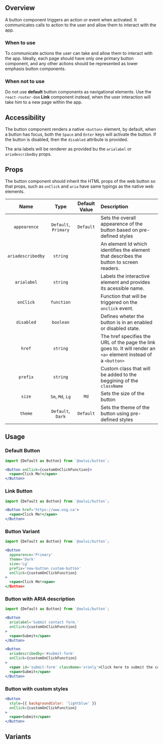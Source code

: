## Overview

A button component triggers an action or event when activated. It communicates calls to action to the user and allow them to interact with the app.

### When to use

To communicate actions the user can take and allow them to interact with the app. Ideally, each page should have only one primary button component, and any other actions should be represented as lower emphasis button components.

### When not to use

Do not use **default** button components as navigational elements. Use the `react-router-dom` **Link** component instead, when the user interaction will take him to a new page within the app.

## Accessibility

The button component renders a native `<button>` element, by default, when a button has focus, both the `Space` and `Enter` keys will activate the button. If the button is disabled, then the `disabled` attribute is provided.

The aria labels will be renderer as provided bu the `arialabel` or `ariadescribedby` props.

## Props

The button component should inherit the HTML props of the web button so that props, such as `onClick` and `aria` have same typings as the native web elements.

|       Name        |         Type         | Default Value | Description                                                                                                      |
| :---------------: | :------------------: | :-----------: | :--------------------------------------------------------------------------------------------------------------- |
|   `appearence`    | `Default`, `Primary` |   `Default`   | Sets the overall appearence of the button based on pre-defined styles                                            |
| `ariadescribedby` |       `string`       |               | An element Id which identifies the element that describes the button to screen readers.                          |
|    `arialabel`    |       `string`       |               | Labels the interactive element and provides its acessible name.                                                  |
|     `onClick`     |      `function`      |               | Function that will be triggered on the `onclick` event.                                                          |
|    `disabled`     |      `boolean`       |               | Defines wheter the button is in an enabled or disabled state.                                                    |
|      `href`       |       `string`       |               | The href specifies the URL of the page the link goes to. It will render an `<a>` element instead of a `<button>` |
|     `prefix`      |       `string`       |               | Custom class that will be added to the beggining of the `className`                                              |
|      `size`       |   `Sm`, `Md`, `Lg`   |     `Md`      | Sets the size of the button                                                                                      |
|      `theme`      |  `Default`, `Dark`   |   `Default`   | Sets the theme of the button using pre-defined styles                                                            |

## Usage

### Default Button

```jsx
import {Default as Button} from `@owlui/button`;

<Button onClick={customOnClickFunction}>
  <span>Click Me!</span>
</Button>
```

### Link Button

```jsx
import {Default as Button} from `@owlui/button`;

<Button href='https://www.osg.ca'>
  <span>Click Me!</span>
</Button>
```

### Button Variant

```jsx
import {Default as Button} from `@owlui/button`;

<Button
  appearence='Primary'
  theme='Dark'
  size='Lg'
  prefix='new-button custom-button'
  onClick={customOnClickFunction}
>
  <span>Click Me!<span>
</Button>
```

### Button with ARIA description

```jsx
import {Default as Button} from `@owlui/button`;

<Button
  arialabel='Submit contact form.'
  onClick={customOnClickFunction}
>
  <span>Submit</span>
</Button>

<Button
  ariadescribedby='#submit-form'
  onClick={customOnClickFunction}
>
  <span id='submit-form' className='sronly'>Click here to submit the contact form with your request.</span>
  <span>Submit</span>
</Button>
```

### Button with custom styles

```jsx
<Button
  style={{ backgroundColor: 'lightblue' }}
  onClick={customOnClickFunction}
>
  <span>Submit</span>
</Button>
```

## Variants
